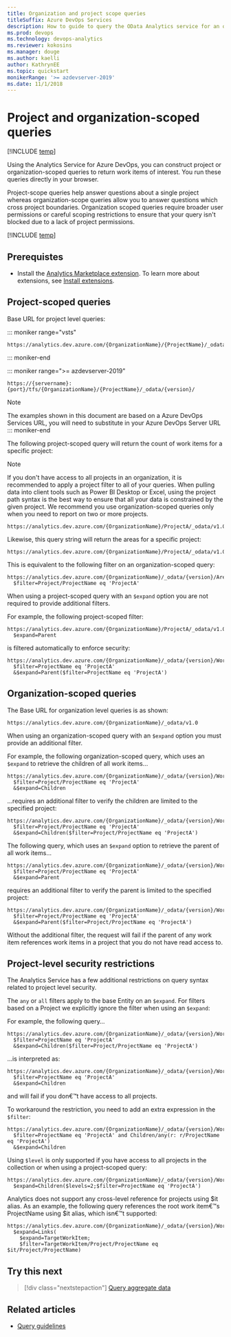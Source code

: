 ```yaml
---
title: Organization and project scope queries
titleSuffix: Azure DevOps Services 
description: How to guide to query the OData Analytics service for an organization or at the project-level in Azure DevOps
ms.prod: devops
ms.technology: devops-analytics
ms.reviewer: kokosins
ms.manager: douge
ms.author: kaelli
author: KathrynEE
ms.topic: quickstart
monikerRange: '>= azdevserver-2019'
ms.date: 11/1/2018
---
```


# Project and organization-scoped queries

[!INCLUDE [temp](../../_shared/version-azure-devops.md)]

Using the Analytics Service for Azure DevOps, you can construct project or organization-scoped queries to return work items of interest. You run these queries directly in your browser.

Project-scope queries help answer questions about a single project whereas organization-scope queries allow you to answer questions which cross project boundaries. Organization scoped queries require broader user permissions or careful scoping restrictions to ensure that your query isn't blocked due to a lack of project permissions.


[!INCLUDE [temp](../_shared/analytics-preview.md)]

## Prerequistes 

- Install the [Analytics Marketplace extension](https://marketplace.visualstudio.com/items?itemName=ms.vss-analytics). To learn more about extensions, see [Install extensions](../../marketplace/install-vsts-extension.md). 


## Project-scoped queries
Base URL for project level queries:

::: moniker range="vsts"

```OData
https://analytics.dev.azure.com/{OrganizationName}/{ProjectName}/_odata/{version}/
```

::: moniker-end

::: moniker range=">= azdevserver-2019"

```OData
https://{servername}:{port}/tfs/{OrganizationName}/{ProjectName}/_odata/{version}/
```
>[!NOTE]
>The examples shown in this document are based on a Azure DevOps Services URL, you will need to substitute in your Azure DevOps Server URL
::: moniker-end

The following project-scoped query will return the count of work items for a specific project:  

>[!NOTE]
>If you don't have access to all projects in an organization, it is recommended to apply a project filter to all of your queries. When pulling data into client tools such as Power BI Desktop or Excel, using the project path syntax is the best way to ensure that all your data is constrained by the given project. We recommend you use organization-scoped queries only when you need to report on two or more projects.


```OData
https://analytics.dev.azure.com/{OrganizationName}/ProjectA/_odata/v1.0/WorkItems/$count
```

Likewise, this query string will return the areas for a specific project:

```OData
https://analytics.dev.azure.com/{OrganizationName}/ProjectA/_odata/v1.0/Areas
```

This is equivalent to the following filter on an organization-scoped query:

```OData
https://analytics.dev.azure.com/{OrganizationName}/_odata/{version}/Areas?
  $filter=Project/ProjectName eq 'ProjectA'
```

When using a project-scoped query with an ```$expand``` option you are not required to provide additional filters.

For example, the following project-scoped filter:

``` odata
https://analytics.dev.azure.com/{OrganizationName}/ProjectA/_odata/v1.0/WorkItems?
  $expand=Parent
```

is filtered automatically to enforce security:

```OData
https://analytics.dev.azure.com/{OrganizationName}/_odata/{version}/WorkItems?
  $filter=ProjectName eq 'ProjectA'
  &$expand=Parent($filter=ProjectName eq 'ProjectA')
```
##  Organization-scoped queries  

The Base URL for organization level queries is as shown:

```OData
https://analytics.dev.azure.com/{OrganizationName}/_odata/v1.0
```

When using an organization-scoped query with an ```$expand``` option you must provide an additional filter.

For example, the following organization-scoped query, which uses an ```$expand``` to retrieve the children of all work items&hellip;
	
```OData
https://analytics.dev.azure.com/{OrganizationName}/_odata/{version}/WorkItems?
  $filter=Project/ProjectName eq 'ProjectA'
  &$expand=Children
```

&hellip;requires an additional filter to verify the children are limited to the specified project:
	
```OData
https://analytics.dev.azure.com/{OrganizationName}/_odata/{version}/WorkItems?
  $filter=Project/ProjectName eq 'ProjectA'
  &$expand=Children($filter=Project/ProjectName eq 'ProjectA')
```

The following query, which uses an ```$expand``` option to retrieve the parent of all work items&hellip;

```OData
https://analytics.dev.azure.com/{OrganizationName}/_odata/{version}/WorkItems?
  $filter=Project/ProjectName eq 'ProjectA'
  &$expand=Parent

```

requires an additional filter to verify the parent is limited to the specified project:

```OData
https://analytics.dev.azure.com/{OrganizationName}/_odata/{version}/WorkItems?
  $filter=Project/ProjectName eq 'ProjectA'
  &$expand=Parent($filter=Project/ProjectName eq 'ProjectA')
```

Without the additional filter, the request will fail if the parent of any work item references work items in a project that you do not have read access to.


## Project-level security restrictions

The Analytics Service has a few additional restrictions on query syntax related to project level security.

The `any` or `all` filters apply to the base Entity on an `$expand`.  For filters based on a Project we explicitly ignore the filter when using an `$expand`:

For example, the following query&hellip;

```OData
https://analytics.dev.azure.com/{OrganizationName}/_odata/{version}/WorkItems?
  $filter=ProjectName eq 'ProjectA'
  &$expand=Children($filter=Project/ProjectName eq 'ProjectA')
```

&hellip;is interpreted as:
```OData
https://analytics.dev.azure.com/{OrganizationName}/_odata/{version}/WorkItems?
  $filter=ProjectName eq 'ProjectA'
  &$expand=Children
```

and will fail if you don€™t have access to all projects.
	
To workaround the restriction, you need to add an extra expression in the `$filter`:

```OData
https://analytics.dev.azure.com/{OrganizationName}/_odata/{version}/WorkItems?
  $filter=ProjectName eq 'ProjectA' and Children/any(r: r/ProjectName eq 'ProjectA')
  &$expand=Children
```

Using `$level` is only supported if you have access to all projects in the collection or when using a project-scoped query:
	
```OData
https://analytics.dev.azure.com/{OrganizationName}/_odata/{version}/WorkItems?
  $expand=Children($levels=2;$filter=ProjectName eq 'ProjectA')
```

Analytics does not support any cross-level reference for projects using $it alias. As an example, the following query references the root work item€™s ProjectName using $it alias, which isn€™t supported:

```OData
https://analytics.dev.azure.com/{OrganizationName}/_odata/{version}/WorkItems?
  $expand=Links(
    $expand=TargetWorkItem;
    $filter=TargetWorkItem/Project/ProjectName eq $it/Project/ProjectName)
```

## Try this next
> [!div class="nextstepaction"]
> [Query aggregate data](aggregated-data-analytics.md)

## Related articles
- [Query guidelines](odata-query-guidelines.md) 

